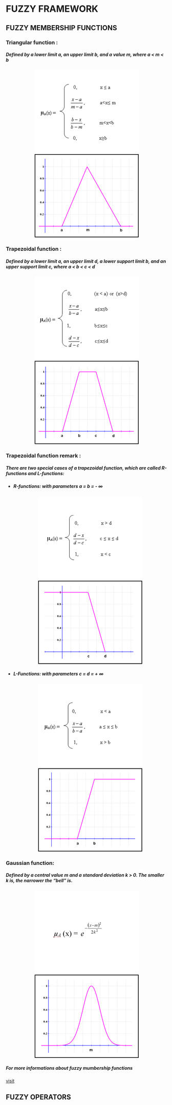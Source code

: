 <div id="fuzzy framework">
	<h1>FUZZY FRAMEWORK</h1>
</div>


<div id="fuzzy membership functions">
	<h2>FUZZY MEMBERSHIP FUNCTIONS</h2>
</div>

<div id="triangle head">
	<h3>Triangular function :</h3>
	<h5>Defined by a lower limit a, an upper limit b, and a value m, where a < m < b</h5>
</div>
<div id="triangle">
	<p align="center">
	  <img src="doc/assets/img/desctri_en.gif" title="Triangular function">
	  <img src="doc/assets/img/funtri.jpg" alt="Triangular">
	</p>
</div>

<div id="trapezoidal head">
	<h3>Trapezoidal function :</h3>
	<h5>Defined by a lower limit a, an upper limit d, a lower support limit b, and an upper support limit c, where a < b < c < d</h5>
</div>
<div id="trapezoidal">
	<p align="center">
	  <img src="doc/assets/img/desctrap_en.gif" title="Trapezoidal function">
	  <img src="doc/assets/img/funtrap.jpg" alt="Trapezoidal">
	</p>
</div>

<div id="trapezoidal remark">
	<h3>Trapezoidal function remark :</h3>
	<h5>There are two special cases of a trapezoidal function, which are called R-functions and L-functions:</h5>
</div>
<div>
	<ul>
		<li>
			<h5>R-functions: with parameters a = b = - ∞ </h5>
			<div id="R-functions">
				<p align="center">
				  <img src="doc/assets/img/desctrapR_en.gif" title="Trapezoidal Right function">
				  <img src="doc/assets/img/funtrapR.jpg" alt="Trapezoidal Right">
				</p>
			</div>
		</li>
		<li>
			<h5>L-Functions: with parameters c = d = + ∞ </h5>
			<div id="L-Functions">
				<p align="center">
				  <img src="doc/assets/img/desctrapL_en.gif" title="Trapezoidal Left function">
				  <img src="doc/assets/img/funtrapL.jpg" alt="Trapezoidal Left">
				</p>
			</div>
		</li>
	</ul>
</div>

<div id="gaussian head">
	<h3>Gaussian function:</h3>
	<h5>Defined by a central value m and a standard deviation k > 0. The smaller k is, the narrower the “bell” is.</h5>
</div>
<div id="gaussian">
	<p align="center">
		<img src="doc/assets/img/descgaus.gif" title="Gaussian function">
	  	<img src="doc/assets/img/fungaus.jpg" alt="Gaussian">
	</p>
</div>

<div>
	<h5>For more informations about fuzzy mumbership functions </h5><a href="http://www.dma.fi.upm.es/recursos/aplicaciones/logica_borrosa/web/fuzzy_inferencia/funpert_en.htm">visit</a>
</div>


<div id="fuzzy operators">
	<h2>FUZZY OPERATORS</h2>
</div>
	
